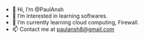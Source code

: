 - 👋 Hi, I’m @PaulAnsh
- 👀 I’m interested in learning softwares. 
- 🌱 I’m currently learning cloud computing, Firewall.
- 📫 Contact me at paulansh8@gmail.com

<!---
PaulAnsh/PaulAnsh is a ✨ special ✨ repository because its `README.md` (this file) appears on your GitHub profile.
You can click the Preview link to take a look at your changes.
--->
